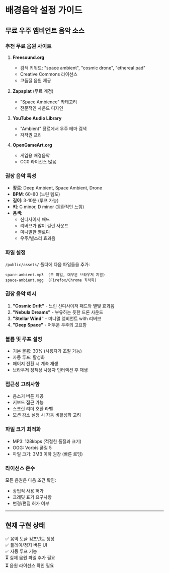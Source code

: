 # 배경음악 설정 가이드

## 무료 우주 앰비언트 음악 소스

### 추천 무료 음원 사이트

1. **Freesound.org**
   - 검색 키워드: "space ambient", "cosmic drone", "ethereal pad"
   - Creative Commons 라이선스
   - 고품질 음원 제공

2. **Zapsplat** (무료 계정)
   - "Space Ambience" 카테고리
   - 전문적인 사운드 디자인

3. **YouTube Audio Library**
   - "Ambient" 장르에서 우주 테마 검색
   - 저작권 프리

4. **OpenGameArt.org**
   - 게임용 배경음악
   - CC0 라이선스 많음

### 권장 음악 특성

- **장르**: Deep Ambient, Space Ambient, Drone
- **BPM**: 60-80 (느린 템포)
- **길이**: 3-10분 (루프 가능)
- **키**: C minor, D minor (몽환적인 느낌)
- **음색**: 
  - 신디사이저 패드
  - 리버브가 많이 걸린 사운드
  - 미니멀한 멜로디
  - 우주/별소리 효과음

### 파일 설정

`/public/assets/` 폴더에 다음 파일들을 추가:

```
space-ambient.mp3  (주 파일, 대부분 브라우저 지원)
space-ambient.ogg  (Firefox/Chrome 최적화)
```

### 권장 음악 예시

1. **"Cosmic Drift"** - 느린 신디사이저 패드와 별빛 효과음
2. **"Nebula Dreams"** - 부유하는 듯한 드론 사운드
3. **"Stellar Wind"** - 미니멀 앰비언트 with 리버브
4. **"Deep Space"** - 어두운 우주의 고요함

### 볼륨 및 루프 설정

- 기본 볼륨: 30% (사용자가 조절 가능)
- 자동 루프: 활성화
- 페이지 전환 시 계속 재생
- 브라우저 정책상 사용자 인터랙션 후 재생

### 접근성 고려사항

- 음소거 버튼 제공
- 키보드 접근 가능
- 스크린 리더 호환 라벨
- 모션 감소 설정 시 자동 비활성화 고려

### 파일 크기 최적화

- MP3: 128kbps (적절한 품질과 크기)
- OGG: Vorbis 품질 5
- 파일 크기: 3MB 이하 권장 (빠른 로딩)

### 라이선스 준수

모든 음원은 다음 조건 확인:
- 상업적 사용 허가
- 크레딧 표기 요구사항
- 변경/편집 허가 여부

---

## 현재 구현 상태

✅ 음악 토글 컴포넌트 생성  
✅ 플레이/정지 버튼 UI  
✅ 자동 루프 기능  
⏳ 실제 음원 파일 추가 필요  
⏳ 음원 라이선스 확인 필요